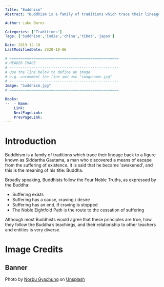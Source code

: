 ```yaml
---
Title: "Buddhism"
Abstract: "Buddhism is a family of traditions which trace their lineage back to a figure known as Siddartha Gautama, a man who discovered a means of escape from the suffering of existence. It is said that he became 'awakened', and this is the meaning of his title: Buddha."

Author: Luke Burns

Categories: ['Traditions']
Tags: ['buddhism','india','china','tibet','japan']

Date: 2019-12-18
LastModifiedDate: 2020-10-06

# ==================================================
# HEADER IMAGE
# --------------------------------------------------
# Use the line below to define an image
# e.g. uncomment the line and use "imagename.jpg"
# --------------------------------------------------
Image: "buddhism.jpg"
# ==================================================

Books:
--  - Name: 
    Link: 
    NextPageLink:
    PrevPageLink:
---
```

# Introduction
Buddhism is a family of traditions which trace their lineage back to a figure known as Siddartha Gautama, a man who discovered a means of escape from the suffering of existence. It is said that he became 'awakened', and this is the meaning of his title: Buddha.

Broadly speaking, Buddhists follow the Four Noble Truths, as expressed by the Buddha:

* Suffering exists
* Suffering has a cause, craving / desire
* Suffering has an end, if craving is stopped
* The Noble Eightfold Path is the route to the cessation of suffering

Although most Buddhists would agree that these principles are true, how they follow the Buddha’s teachings, and their relationship to other teachers and entities is very diverse.

# Image Credits
## Banner
Photo by <a href="https://unsplash.com/@norbuw?utm_source=unsplash&amp;utm_medium=referral&amp;utm_content=creditCopyText">Norbu Gyachung</a> on <a href="https://unsplash.com/s/photos/buddhism?utm_source=unsplash&amp;utm_medium=referral&amp;utm_content=creditCopyText">Unsplash</a>